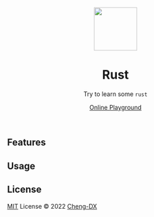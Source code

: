 <br>

<p align="center">
<img width="100px" src="https://api.iconify.design/teenyicons:rust-outline.svg?color=%23ffffff"/>
</p>

<h1 align="center">Rust</h1>

<p align="center">Try to learn some <code>rust</code></p>

<!-- PLAYGROUND -->
<p align="center"><a href="">Online Playground</a></p>
<br>

## Features

## Usage

## License

[MIT](./LICENSE) License © 2022 [Cheng-DX](https://github.com/Cheng-DX)
